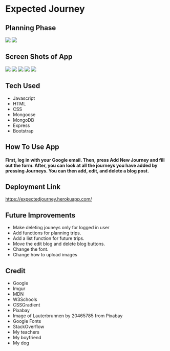 # Expected Journey

## Planning Phase
![](https://i.imgur.com/ma8crNo.png)
![](https://i.imgur.com/iI2jjEe.png)



## Screen Shots of App
![](https://i.imgur.com/UAsJd82.png)
![](https://i.imgur.com/BMUOcZ8.png)
![](https://i.imgur.com/KNwwMnZ.png)
![](https://i.imgur.com/ImWVa7G.png)
![](https://i.imgur.com/hU49p3Z.png)
## Tech Used
* Javascript
* HTML
* CSS
* Mongoose
* MongoDB
* Express
* Bootstrap

## How To Use App
#### First, log in with your Google email. Then, press Add New Journey and fill out the form. After, you can look at all the journeys you have added by pressing Journeys. You can then add, edit, and delete a blog post.
## Deployment Link
https://expectedjourney.herokuapp.com/
## Future Improvements
* Make deleting jouneys only for logged in user
* Add functions for planning trips.
* Add a list function for future trips.
* Move the edit blog and delete blog buttons.
* Change the font.
* Change how to upload images
## Credit
* Google
* Imgur
* MDN
* W3Schools
* CSSGradient
* Pixabay
* Image of Lauterbrunnen by 20465785 from Pixabay 
* Google Fonts
* StackOverflow
* My teachers
* My boyfriend
* My dog